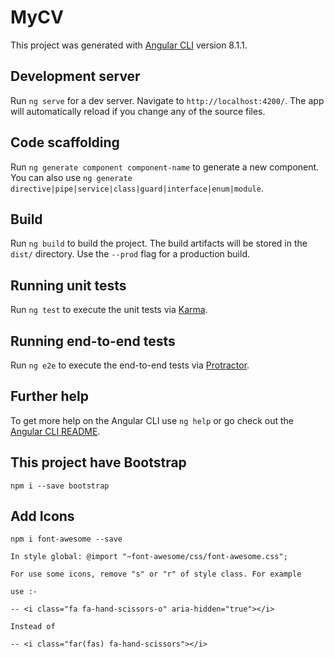 # MyCV

This project was generated with [Angular CLI](https://github.com/angular/angular-cli) version 8.1.1.

## Development server

Run `ng serve` for a dev server. Navigate to `http://localhost:4200/`. The app will automatically reload if you change any of the source files.

## Code scaffolding

Run `ng generate component component-name` to generate a new component. You can also use `ng generate directive|pipe|service|class|guard|interface|enum|module`.

## Build

Run `ng build` to build the project. The build artifacts will be stored in the `dist/` directory. Use the `--prod` flag for a production build.

## Running unit tests

Run `ng test` to execute the unit tests via [Karma](https://karma-runner.github.io).

## Running end-to-end tests

Run `ng e2e` to execute the end-to-end tests via [Protractor](http://www.protractortest.org/).

## Further help

To get more help on the Angular CLI use `ng help` or go check out the [Angular CLI README](https://github.com/angular/angular-cli/blob/master/README.md).

## This project have Bootstrap

    npm i --save bootstrap

## Add Icons

    npm i font-awesome --save

    In style global: @import "~font-awesome/css/font-awesome.css";

    For use some icons, remove "s" or "r" of style class. For example

    use :-

    -- <i class="fa fa-hand-scissors-o" aria-hidden="true"></i>

    Instead of 

    -- <i class="far(fas) fa-hand-scissors"></i>



